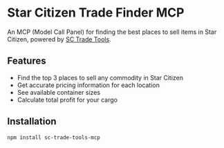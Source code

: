 # Star Citizen Trade Finder MCP

An MCP (Model Call Panel) for finding the best places to sell items in Star Citizen, powered by [SC Trade Tools](https://sc-trade.tools/).

## Features

- Find the top 3 places to sell any commodity in Star Citizen
- Get accurate pricing information for each location
- See available container sizes
- Calculate total profit for your cargo

## Installation

```bash
npm install sc-trade-tools-mcp
